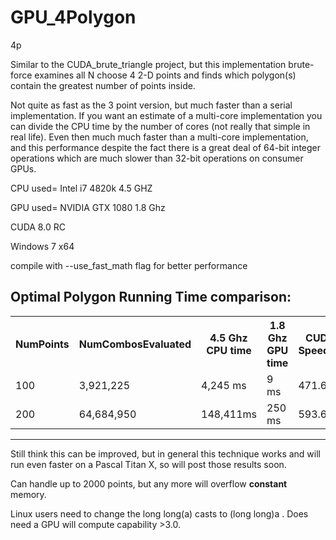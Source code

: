 GPU_4Polygon
============

4p


Similar to the CUDA_brute_triangle project, but this implementation brute-force examines all N choose 4 2-D points and finds which polygon(s) contain the greatest number of points inside.

Not quite as fast as the 3 point version, but much faster than a serial implementation. If you want an estimate of a multi-core implementation you can divide the CPU time by the number of cores (not really that simple in real life). Even then much much faster than a multi-core implementation, and this performance despite the fact there is a great deal of 64-bit integer operations which are much slower than 32-bit operations on consumer GPUs.

CPU used= Intel i7 4820k 4.5 GHZ

GPU used= NVIDIA GTX 1080 1.8 Ghz

CUDA 8.0 RC

Windows 7 x64

compile  with --use_fast_math flag for better performance



Optimal Polygon Running Time comparison:
---
<table>
<tr>
    <th>NumPoints</th><th>NumCombosEvaluated</th><th> 4.5 Ghz CPU time </th><th> 1.8 Ghz GPU time </th><th> CUDA Speedup</th>
</tr>
    <tr>
    <td> 100</td><td>3,921,225</td><td> 4,245 ms </td><td> 9 ms </td><td> 471.6x</td>
  </tr
  <tr>
    <td> 200</td><td>64,684,950</td><td> 148,411ms </td><td> 250 ms </td><td> 593.6x </td>
</tr>
<tr>
    
</tr>

</table>

___



Still think this can be improved, but in general this technique works and will run even faster on a Pascal Titan X, so will post those results soon.

Can handle up to 2000 points, but any more will overflow __constant__ memory. 

Linux users need to change the long long(a) casts to (long long)a . Does need a GPU will compute capability >3.0.

<script>
  (function(i,s,o,g,r,a,m){i['GoogleAnalyticsObject']=r;i[r]=i[r]||function(){
  (i[r].q=i[r].q||[]).push(arguments)},i[r].l=1*new Date();a=s.createElement(o),
  m=s.getElementsByTagName(o)[0];a.async=1;a.src=g;m.parentNode.insertBefore(a,m)
  })(window,document,'script','//www.google-analytics.com/analytics.js','ga');

  ga('create', 'UA-60172288-1', 'auto');
  ga('send', 'pageview');

</script>
